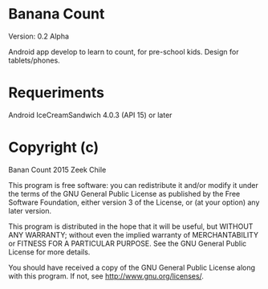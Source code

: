 # Banana Count
Version: 0.2 Alpha

Android app develop to learn to count, for pre-school kids. Design for tablets/phones.

# Requeriments 
Android IceCreamSandwich 4.0.3 (API 15) or later 

# Copyright (c)
Banan Count 2015 Zeek Chile

This program is free software: you can redistribute it and/or modify it under the terms of the GNU General Public License as published by the Free Software Foundation, either version 3 of the License, or (at your option) any later version. 

This program is distributed in the hope that it will be useful, but WITHOUT ANY WARRANTY; without even the implied warranty of MERCHANTABILITY or FITNESS FOR A PARTICULAR PURPOSE.  See the GNU General Public License for more details.
                          
 You should have received a copy of the GNU General Public License along with this program.  If not, see <http://www.gnu.org/licenses/>.
